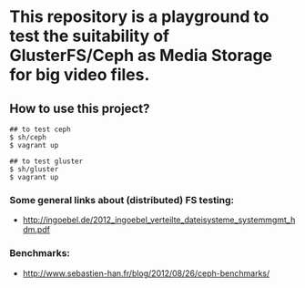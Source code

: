 # This repository is a playground to test the suitability of GlusterFS/Ceph as Media Storage for big video files.

## How to use this project?

    ## to test ceph
    $ sh/ceph
    $ vagrant up

    ## to test gluster
    $ sh/gluster
    $ vagrant up


### Some general links about (distributed) FS testing:
  - http://ingoebel.de/2012_ingoebel_verteilte_dateisysteme_systemmgmt_hdm.pdf


### Benchmarks:
  - http://www.sebastien-han.fr/blog/2012/08/26/ceph-benchmarks/


